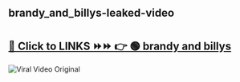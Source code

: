 
 ## brandy_and_billys-leaked-video 

# <h2><a href="https://clipsfans.com/brandy_and_billys&ref=git">🔗 Click to LINKS ⏩⏩ 👉 🟢 brandy and billys </a></h2>

<a href="https://clipsfans.com/brandy_and_billys&ref=git" rel="nofollow" data-target="animated-image.originalLink"><img src="https://i.ibb.co.com/xMMVF88/686577567.gif" alt="Viral Video Original" style="max-width: 100%; display: inline-block;" data-target="animated-image.originalImage"></a>
